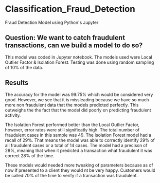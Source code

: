 

# Classification_Fraud_Detection
Fraud Detection Model using Python's Jupyter


## Question: We want to catch fraudulent transactions, can we build a model to do so?

This model was coded in Jupyter notebook. The models used were Local Outlier Factor & Isolation Forest. Testing was done using random sampling of 10% of the data.

## Results

The accuracy for the model was 99.75% which would be considered very good. However, we see that it is missleading because we have so much more non fraudulent data that the models predicted perfectly. This outweighs the the fact that the model did poorly on predicting fraudulent activity.

The Isolation Forest performed better than the Local Outlier Factor, however, error rates were still significatly high. The total number of fraudulent cases in this sample was 49. The Isolation Forest model had a recall of 29%. That means the model was able to correctly identify 29% of all fraudulent cases or a total of 14 cases. The model had a precison of 28%, meaning that when it predicted a transaction what fraudulent it was correct 28% of the time.

These models would needed more tweaking of parameters because as of now if presented to a client they would nt be very happy. Customers would be called 70% of the time to verify if a transaction was fraudulent. 
